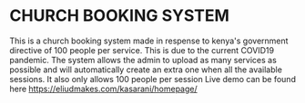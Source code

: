 ﻿# CHURCH BOOKING SYSTEM
 This is a church booking system made in respense to kenya's government directive of 100 people per service.
 This is due to the current COVID19 pandemic. The system allows the admin to upload as many services as possible
 and will automatically create an extra one when all the available sessions.
 It also only allows 100 people per session
 Live demo can be found here https://eliudmakes.com/kasarani/homepage/
